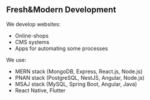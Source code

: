 ## Fresh&Modern Development

We develop websites:
 - Online-shops
 - CMS systems
 - Apps for automating some processes

We use:
 - MERN stack (MongoDB, Express, React.js, Node.js)
 - PNAN stack (PostgreSQL, NestJS, Angular, Node.js)
 - MSAJ stack (MySQL, Spring Boot, Angular, Java)
 - React Native, Flutter
